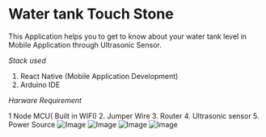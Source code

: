 # Water tank Touch Stone

This Application helps you to get to know about your water tank level in Mobile Application through Ultrasonic Sensor.

*Stack used*
1. React Native (Mobile Application Development)
2. Arduino IDE 

*Harware Requirement*

1 Node MCU( Built in WIFI)
2. Jumper Wire
3. Router
4. Ultrasonic sensor
5. Power Source
![Image](WaterTankProject.PNG)
![Image](Screenshot_1624103309.png)
![Image](Screenshot_1624254136.png)
![Image](Screenshot_1624129212.png)
